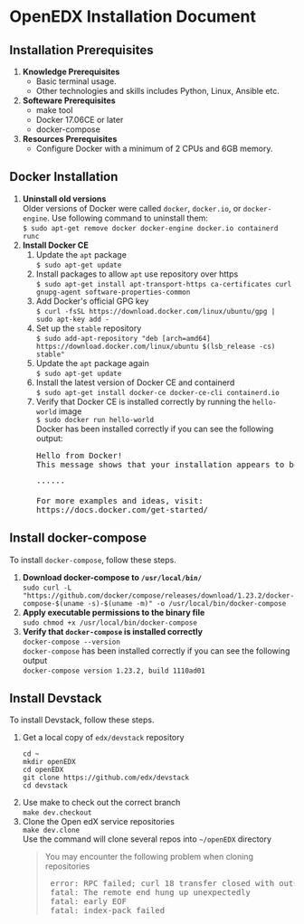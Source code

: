 # OpenEDX Installation Document

## Installation Prerequisites

1. **Knowledge Prerequisites**  
   - Basic terminal usage.
   - Other technologies and skills includes Python, Linux, Ansible etc.
2. **Softeware Prerequisites**  
   - make tool
   - Docker 17.06CE or later
   - docker-compose
3. **Resources Prerequisites**  
   - Configure Docker with a minimum of 2 CPUs and 6GB memory.

## Docker Installation

1. **Uninstall old versions**  
  Older versions of Docker were called `docker`, `docker.io`, or `docker-engine`. Use following command to uninstall them:  
     `$ sudo apt-get remove docker docker-engine docker.io containerd runc`  
2. **Install Docker CE**  
   1. Update the `apt` package  
      `$ sudo apt-get update`  
   2. Install packages to allow `apt` use repository over https  
      `$ sudo apt-get install apt-transport-https ca-certificates curl gnupg-agent software-properties-common`  
   3. Add Docker's official GPG key  
      `$ curl -fsSL https://download.docker.com/linux/ubuntu/gpg | sudo apt-key add -`  
   4. Set up the `stable` repository  
      `$ sudo add-apt-repository "deb [arch=amd64] https://download.docker.com/linux/ubuntu $(lsb_release -cs) stable"`  
   5. Update the `apt` package again  
      `$ sudo apt-get update`  
   6. Install the latest version of Docker CE and containerd  
      `$ sudo apt-get install docker-ce docker-ce-cli containerd.io`  
   7. Verify that Docker CE is installed correctly by running the `hello-world` image  
      `$ sudo docker run hello-world`  
      Docker has been installed correctly if you can see the following output:  
      <pre>
      Hello from Docker!
      This message shows that your installation appears to be working correctly.

      ······

      For more examples and ideas, visit:
      https://docs.docker.com/get-started/
      </pre>  
## Install docker-compose  
To install `docker-compose`, follow these steps.  
1. **Download docker-compose to `/usr/local/bin/`**  
`sudo curl -L "https://github.com/docker/compose/releases/download/1.23.2/docker-compose-$(uname -s)-$(uname -m)" -o /usr/local/bin/docker-compose`  
2. **Apply executable permissions to the binary file**  
`sudo chmod +x /usr/local/bin/docker-compose`  
3. **Verify that `docker-compose` is installed correctly**  
`docker-compose --version`  
`docker-compose` has been installed correctly if you can see the following output  
`docker-compose version 1.23.2, build 1110ad01`

## Install Devstack  
To install Devstack, follow these steps.  
1. Get a local copy of `edx/devstack` repository  
   ```
   cd ~
   mkdir openEDX 
   cd openEDX
   git clone https://github.com/edx/devstack
   cd devstack
   ```  
2. Use make to check out the correct branch  
   `make dev.checkout`  
3. Clone the Open edX service repositories  
   `make dev.clone`  
   Use the command will clone several repos into `~/openEDX` directory  
   > You may encounter the following problem when cloning repositories
   > <pre> error: RPC failed; curl 18 transfer closed with outstanding read data remaining  
   >  fatal: The remote end hung up unexpectedly
   >  fatal: early EOF
   >  fatal: index-pack failed </pre>
   